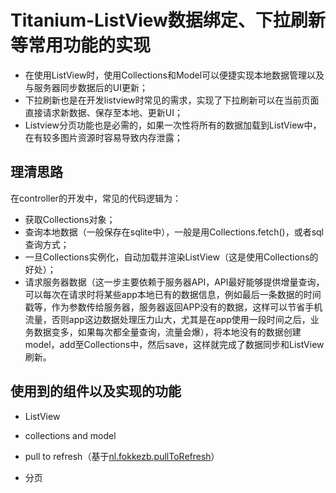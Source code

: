 
# Titanium-ListView数据绑定、下拉刷新等常用功能的实现
- 在使用ListView时，使用Collections和Model可以便捷实现本地数据管理以及与服务器同步数据后的UI更新；
- 下拉刷新也是在开发listview时常见的需求，实现了下拉刷新可以在当前页面直接请求新数据、保存至本地、更新UI；
- Listview分页功能也是必需的，如果一次性将所有的数据加载到ListView中，在有较多图片资源时容易导致内存泄露；

## 理清思路
在controller的开发中，常见的代码逻辑为：
- 获取Collections对象；
- 查询本地数据（一般保存在sqlite中），一般是用Collections.fetch()，或者sql查询方式；
- 一旦Collections实例化，自动加载并渲染ListView（这是使用Collections的好处）；
- 请求服务器数据（这一步主要依赖于服务器API，API最好能够提供增量查询，可以每次在请求时将某些app本地已有的数据信息，例如最后一条数据的时间戳等，作为参数传给服务器，服务器返回APP没有的数据，这样可以节省手机流量，否则app这边数据处理压力山大，尤其是在app使用一段时间之后，业务数据变多，如果每次都全量查询，流量会爆），将本地没有的数据创建model，add至Collections中，然后save，这样就完成了数据同步和ListView刷新。

## 使用到的组件以及实现的功能
- ListView
- collections and model
- pull to refresh（基于[nl.fokkezb.pullToRefresh][1]）
- 分页


  [1]: https://github.com/FokkeZB/nl.fokkezb.pullToRefresh
